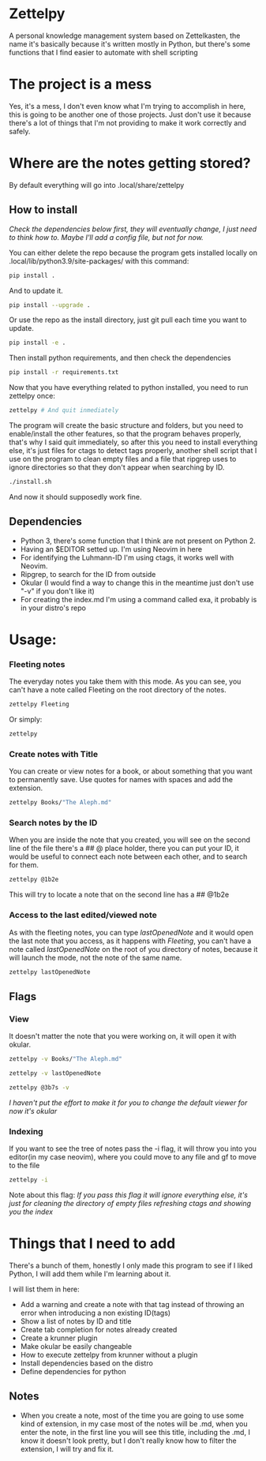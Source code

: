 # Zettelpy
A personal knowledge management system based on Zettelkasten, the name it's
basically because it's written mostly in Python, but there's some functions
that I find easier to automate with shell scripting

# The project is a mess
Yes, it's a mess, I don't even know what I'm trying to accomplish in here, this
is going to be another one of those projects. Just don't use it because there's
a lot of things that I'm not providing to make it work correctly and safely.

# Where are the notes getting stored?
By default everything will go into .local/share/zettelpy

## How to install

*Check the dependencies below first, they will eventually change, I just need
to think how to. Maybe I'll add a config file, but not for now.*

You can either delete the repo because the program gets installed locally on
.local/lib/python3.9/site-packages/ with this command:
```bash
pip install .
```

And to update it.
```bash
pip install --upgrade .
```

Or use the repo as the install directory, just git pull each time you want to update.
```bash
pip install -e .
```

Then install python requirements, and then check the dependencies
```bash
pip install -r requirements.txt
```

Now that you have everything related to python installed, you need to run
zettelpy once:
```bash
zettelpy # And quit inmediately
```

The program will create the basic structure and folders, but you need to
enable/install the other features, so that the program behaves properly, that's
why I said quit immediately, so after this you need to install everything
else, it's just files for ctags to detect tags properly, another shell script
that I use on the program to clean empty files and a file that ripgrep uses
to ignore directories so that they don't appear when searching by ID.

```bash
./install.sh
```

And now it should supposedly work fine.

## Dependencies
- Python 3, there's some function that I think are not present on Python 2.
- Having an $EDITOR setted up. I'm using Neovim in here
- For identifying the Luhmann-ID I'm using ctags, it works well with Neovim.
- Ripgrep, to search for the ID from outside
- Okular (I would find a way to change this in the meantime just don't use
  "-v" if you don't like it)
- For creating the index.md I'm using a command called exa, it probably is in
  your distro's repo

# Usage:
### Fleeting notes
The everyday notes you take them with this mode. As you can see, you can't have
a note called Fleeting on the root directory of the notes.
```bash
zettelpy Fleeting
```

Or simply:
```bash
zettelpy
```

### Create notes with Title
You can create or view notes for a book, or about something that you want to
permanently save. Use quotes for names with spaces and add the extension.
```bash
zettelpy Books/"The Aleph.md"
```

### Search notes by the ID
When you are inside the note that you created, you will see on the second line
of the file there's a ## @ place holder, there you can put your ID, it would be
useful to connect each note between each other, and to search for them.
```bash
zettelpy @1b2e
```

This will try to locate a note that on the second line has a ## @1b2e

### Access to the last edited/viewed note
As with the fleeting notes, you can type *lastOpenedNote* and it would open the
last note that you access, as it happens with *Fleeting*, you can't have a note
called *lastOpenedNote* on the root of you directory of notes, because it will
launch the mode, not the note of the same name.
```bash
zettelpy lastOpenedNote
```

## Flags
### View
It doesn't matter the note that you were working on, it will open it with
okular.
```bash
zettelpy -v Books/"The Aleph.md"
```

```bash
zettelpy -v lastOpenedNote
```

```bash
zettelpy @3b7s -v
```
_I haven't put the effort to make it for you to change the default viewer
for now it's okular_

### Indexing
If you want to see the tree of notes pass the -i flag, it will throw you into
you editor(in my case neovim), where you could move to any file and gf to move
to the file

```bash
zettelpy -i
```
Note about this flag: *If you pass this flag it will ignore everything else,
it's just for cleaning the directory of empty files refreshing ctags and
showing you the index*

# Things that I need to add
There's a bunch of them, honestly I only made this program to see if I liked
Python, I will add them while I'm learning about it.

I will list them in here:
- Add a warning and create a note with that tag instead of throwing an
  error when introducing a non existing ID(tags)
- Show a list of notes by ID and title
- Create tab completion for notes already created
- Create a krunner plugin
- Make okular be easily changeable
- How to execute zettelpy from krunner without a plugin
- Install dependencies based on the distro
- Define dependencies for python

## Notes
- When you create a note, most of the time you are going to use some kind
  of extension, in my case most of the notes will be .md, when you enter
  the note, in the first line you will see this title, including the .md, I
  know it doesn't look pretty, but I don't really know how to filter the
  extension, I will try and fix it.
